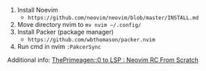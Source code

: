 1. Install Noevim
    - `https://github.com/neovim/neovim/blob/master/INSTALL.md`
2. Move directory nvim to `mv nvim ~/.config/`
3. Install Packer (package manager)
    - `https://github.com/wbthomason/packer.nvim`
4. Run cmd in nvim `:PakcerSync`

Additional info: [ThePrimeagen::0 to LSP : Neovim RC From Scratch](https://www.youtube.com/watch?v=w7i4amO_zaE)

